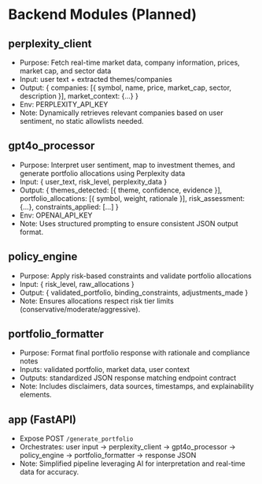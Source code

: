 # Backend Modules (Planned)

## perplexity_client
- Purpose: Fetch real-time market data, company information, prices, market cap, and sector data
- Input: user text + extracted themes/companies
- Output: { companies: [{ symbol, name, price, market_cap, sector, description }], market_context: {...} }
- Env: PERPLEXITY_API_KEY
- Note: Dynamically retrieves relevant companies based on user sentiment, no static allowlists needed.

## gpt4o_processor
- Purpose: Interpret user sentiment, map to investment themes, and generate portfolio allocations using Perplexity data
- Input: { user_text, risk_level, perplexity_data }
- Output: { 
    themes_detected: [{ theme, confidence, evidence }],
    portfolio_allocations: [{ symbol, weight, rationale }],
    risk_assessment: {...},
    constraints_applied: [...]
  }
- Env: OPENAI_API_KEY
- Note: Uses structured prompting to ensure consistent JSON output format.

## policy_engine
- Purpose: Apply risk-based constraints and validate portfolio allocations
- Input: { risk_level, raw_allocations }
- Output: { validated_portfolio, binding_constraints, adjustments_made }
- Note: Ensures allocations respect risk tier limits (conservative/moderate/aggressive).

## portfolio_formatter
- Purpose: Format final portfolio response with rationale and compliance notes
- Inputs: validated portfolio, market data, user context
- Outputs: standardized JSON response matching endpoint contract
- Note: Includes disclaimers, data sources, timestamps, and explainability elements.

## app (FastAPI)
- Expose POST `/generate_portfolio`
- Orchestrates: user input → perplexity_client → gpt4o_processor → policy_engine → portfolio_formatter → response JSON
- Note: Simplified pipeline leveraging AI for interpretation and real-time data for accuracy. 